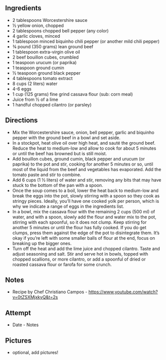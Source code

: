 ## Ingredients
 * 2 tablespoons Worcestershire sauce
 * ½ yellow onion, chopped
 * 2 tablespoons chopped bell pepper (any color) 
 * 4 garlic cloves, minced
 * 1 tablespoon minced biquinho chili pepper (or another mild chili pepper) 
 * ¾ pound (350 grams) lean ground beef 
 * 1 tablespoon extra-virgin olive oil 
 * 2 beef bouillon cubes, crumbled
 * 1 teaspoon urucum (or paprika)
 * 1 teaspoon ground cumin
 * ½ teaspoon ground black pepper 
 * 4 tablespoons tomato extract
 * 8 cups (2 liters) water
 * 4-6 eggs
 * 1 cup (125 grams) fine grind cassava flour (sub: corn meal)
 * Juice from ½ of a lime 
 * 1 handful chopped cilantro (or parsley)

## Directions
* Mix the Worcestershire sauce, onion, bell pepper, garlic and biquinho pepper with the ground beef in a bowl and set aside. 
* In a stockpot, heat olive oil over high heat, and sauté the ground beef. Reduce the heat to medium-low and allow to cook for about 5 minutes or until the beef has browned but is still moist.
* Add bouillon cubes, ground cumin, black pepper and urucum (or paprika) to the pot and stir, cooking for another 5 minutes or so, until most of the liquid from the beef and vegetables has evaporated. Add the tomato paste and stir to combine.  
* Add 6 cups (1 ½ liters) of water and stir, removing any bits that may have stuck to the bottom of the pan with a spoon. 
* Once the soup comes to a boil, lower the heat back to medium-low and break the eggs into the pot, slowly stirring with a spoon so they cook as stringy pieces. Ideally, you’ll have one cooked yolk per person, which is why we indicate a range of eggs in the ingredients list.  
* In a bowl, mix the cassava flour with the remaining 2 cups (500 ml) of water, and with a spoon, slowly add the flour and water mix to the pot, stirring with each spoonful, so it does not clump. Keep stirring for another 5 minutes or until the flour has fully cooked. If you do get clumps, press them against the edge of the pot to disintegrate them. It’s okay if you’re left with some smaller balls of flour at the end, focus on breaking up the bigger ones. 
* Turn off the heat and add the lime juice and chopped cilantro. Taste and adjust seasoning and salt. Stir and serve hot in bowls, topped with chopped scallions, or more cilantro, or add a spoonful of dried or roasted cassava flour or farofa for some crunch.

## Notes
* Recipe by Chef Christiano Campos - https://www.youtube.com/watch?v=0tZSXMjxkyQ&t=2s

## Attempt
* Date - Notes

## Pictures
* optional, add pictures!

